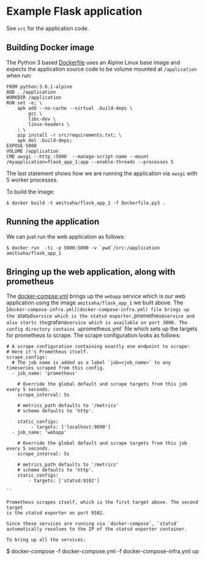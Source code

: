 # Example Flask application

See ``src`` for the application code.

## Building Docker image

The Python 3 based [Dockerfile](Dockerfile.py3) uses an Alpine Linux base image
and expects the application source code to be volume mounted at `/application`
when run:

```
FROM python:3.6.1-alpine
ADD . /application
WORKDIR /application
RUN set -e; \
	apk add --no-cache --virtual .build-deps \
		gcc \
		libc-dev \
		linux-headers \
	; \
	pip install -r src/requirements.txt; \
	apk del .build-deps;
EXPOSE 5000
VOLUME /application
CMD uwsgi --http :5000  --manage-script-name --mount /myapplication=flask_app_1:app --enable-threads --processes 5
```

The last statement shows how we are running the application via `uwsgi` with 5
worker processes.

To build the image:

```
$ docker build -t amitsaha/flask_app_1 -f Dockerfile.py3 .
```

## Running the application

We can just run the web application as follows:

```
$ docker run  -ti -p 5000:5000 -v `pwd`/src:/application amitsaha/flask_app_1
```

## Bringing up the web application, along with prometheus

The [docker-compse.yml](docker-compose.yml) brings up the `webapp` service which is our web application
using the image `amitsaha/flask_app_1` we built above. The [`docker-compose-infra.yml](docker-compose-infra.yml)
file brings up the `statsd` service which is the statsd exporter, `prometheus` service and also starts the `grafana` service which
is available on port 3000. The config directory contains a `prometheus.yml` file
which sets up the targets for prometheus to scrape. The scrape configuration 
looks as follows:

```
# A scrape configuration containing exactly one endpoint to scrape:
# Here it's Prometheus itself.
scrape_configs:
  # The job name is added as a label `job=<job_name>` to any timeseries scraped from this config.
  - job_name: 'prometheus'

    # Override the global default and scrape targets from this job every 5 seconds.
    scrape_interval: 5s

    # metrics_path defaults to '/metrics'
    # scheme defaults to 'http'.

    static_configs:
         - targets: ['localhost:9090']
  - job_name: 'webapp'

    # Override the global default and scrape targets from this job every 5 seconds.
    scrape_interval: 5s

    # metrics_path defaults to '/metrics'
    # scheme defaults to 'http'.
    static_configs:
        - targets: ['statsd:9102']

``

Prometheus scrapes itself, which is the first target above. The second target
is the statsd exporter on port 9102.

Since these services are running via `docker-compose`, `statsd` automatically resolves to the IP of the statsd exporter container.

To bring up all the services:

```
$ docker-compose -f docker-compose.yml -f docker-compose-infra.yml up
```

